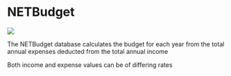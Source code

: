 # NETBudget
[<img src="https://kylebfaulkner.visualstudio.com/_apis/public/build/definitions/1213d3eb-46f0-47a3-bc37-3dd4987608ee/5/badge"/>](https://kylebfaulkner.visualstudio.com/profile/_build/index?definitionId=5)
<p>The NETBudget database calculates the budget for each year from the total annual expenses deducted from the total annual income</p>
    <p>Both income and expense values can be of differing rates</p>